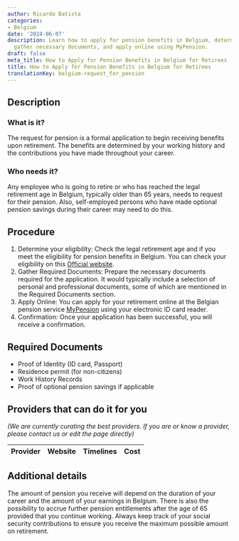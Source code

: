 ```yaml
---
author: Ricardo Batista
categories:
- Belgium
date: '2024-06-07'
description: Learn how to apply for pension benefits in Belgium, determine eligibility,
  gather necessary documents, and apply online using MyPension.
draft: false
meta_title: How to Apply for Pension Benefits in Belgium for Retirees
title: How to Apply for Pension Benefits in Belgium for Retirees
translationKey: belgium-request_for_pension
---
```


## Description
### What is it?
The request for pension is a formal application to begin receiving benefits upon retirement. The benefits are determined by your working history and the contributions you have made throughout your career.

### Who needs it?
Any employee who is going to retire or who has reached the legal retirement age in Belgium, typically older than 65 years, needs to request for their pension. Also, self-employed persons who have made optional pension savings during their career may need to do this. 

## Procedure
1. Determine your eligibility: Check the legal retirement age and if you meet the eligibility for pension benefits in Belgium. You can check your eligibility on this [Official website](https://socialsecurity.belgium.be/en).
2. Gather Required Documents: Prepare the necessary documents required for the application. It would typically include a selection of personal and professional documents, some of which are mentioned in the Required Documents section.
3. Apply Online: You can apply for your retirement online at the Belgian pension service [MyPension](https://www.mypension.be/en) using your electronic ID card reader. 
4. Confirmation: Once your application has been successful, you will receive a confirmation.

## Required Documents
- Proof of Identity (ID card, Passport)
- Residence permit (for non-citizens)
- Work History Records
- Proof of optional pension savings if applicable

## Providers that can do it for you

_(We are currently curating the best providers. If you are or know a provider, please contact us or edit the page directly)_

| Provider        |     Website     |     Timelines    |       Cost      |
| --------------- | --------------- |  :-------------: | :-------------: |

## Additional details
The amount of pension you receive will depend on the duration of your career and the amount of your earnings in Belgium. There is also the possibility to accrue further pension entitlements after the age of 65 provided that you continue working. Always keep track of your social security contributions to ensure you receive the maximum possible amount on retirement.